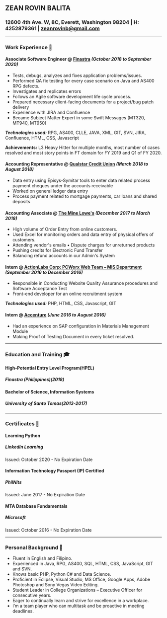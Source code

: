 ## ZEAN ROVIN BALITA
### 12600 4th Ave. W, 8C, Everett, Washington 98204 | H: 4252879361 | zeanrovinb@gmail.com

****
### Work Experience :briefcase:

#### Associate Software Engineer @ [Finastra](https://www.finastra.com/) _(October 2018 to September 2020)_

* Tests, debugs, analyzes and fixes application problems/issues.
* Performed QA fix testing for every case scenario on Java and AS400 RPG defects.
* Investigates and replicates errors
* Follows an Agile software development life cycle process.
* Prepared necessary client-facing documents for a project/bug patch delivery
* Experience with JIRA and Confluence
* Became Subject Matter Expert in some Swift Messages (MT320, MT940, MT950)

_**Technologies used:**_ RPG, AS400, CLLE, JAVA, XML, GIT, SVN, JIRA, Confluence, HTML, CSS, Javascript

**Achievements:** L3 Heavy Hitter for multiple months, most number of cases resolved and most story points in FT domain for FY 2019 and Q1 of FY 2020.

#### Accounting Representative @ [Qualstar Credit Union](https://www.qualstarcu.com/) _(March 2018 to August 2018)_
*	Data entry using Episys-Symitar tools to enter data related process payment cheques under the accounts receivable 
*	Worked on general ledger data entry  
*	Process payment related to mortgage payments, car loans and shared deposits

#### Accounting Associate @ [The Mine Lowe's](https://www.lowes.com/) _(December 2017 to March 2018)_
* High volume of Order Entry from online customers.
*	Used Excel for monitoring orders and data entry of physical offers of customers. 
*	Attending vendor's emails 	•	Dispute charges for unreturned products 
*	Pushing credits for Electronic Fund Transfer 
*	Balancing refund accounts in our Admin's System

#### Intern @ [ActionLabs Corp: PCWorx Web Team – MIS Department](https://www.actionlabs.com.ph/) _(September 2016 to December 2016)_
* Responsible in Conducting Website Quality Assurance procedures and Software Acceptance Test 
*	Front-end developer for an online recruitment system 

_**Technologies used:**_ PHP, HTML, CSS, Javascript, GIT

#### Intern @ [Accenture](https://www.accenture.com/us-en) _(June 2016 to August 2016)_
*	Had an experience on SAP configuration in Materials Management Module 
*	Making Proof of Testing Document in every ticket resolved.

****

### Education and Training :mortar_board:

#### High-Potential Entry Level Program(HPEL)
##### Finastra (Philippines)(2018) 

#### Bachelor of Science, Information Systems 
##### University of Santo Tomas(2013-2017)


****

### Certificates :bookmark:

#### Learning Python
##### LinkedIn Learning
Issued: October 2020 - No Expiration Date

#### Information Technology Passport (IP) Certified 
##### PhilNits
Issued: June 2017 - No Expiration Date

#### MTA Database Fundamentals 
#####  Microsoft
Issued: October 2016 - No Expiration Date

****

### Personal Background  :newspaper:

* Fluent in English and Filipino. 
* Experienced in Java, RPG, AS400, SQL, HTML, CSS, JavaScript, GIT and SVN. 
* Knows basic PHP, Python C# and Data Science. 
* Proficient in Eclipse, Visual Studio, MS Office, Google Apps, Adobe Photoshop and Sony Vegas Video Editing. 
* Student Leader in College Organizations – Executive Officer for consecutive years. 
* Eager to continually learn and strive for excellence in a workplace. 
* I’m a team player who can multitask and be proactive in meeting deadlines.

